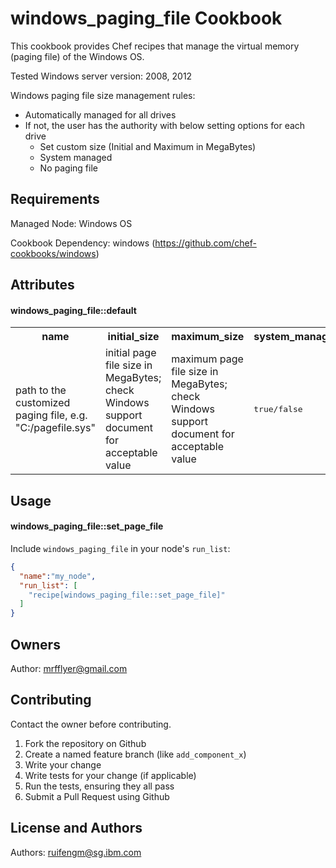 windows_paging_file Cookbook
============================

This cookbook provides Chef recipes that manage the virtual memory (paging file) of the Windows OS. 

Tested Windows server version: 2008, 2012

Windows paging file size management rules: 
* Automatically managed for all drives
* If not, the user has the authority with below setting options for each drive
  * Set custom size (Initial and Maximum in MegaBytes)
  * System managed
  * No paging file

Requirements
------------
Managed Node: Windows OS

Cookbook Dependency: windows (https://github.com/chef-cookbooks/windows)

Attributes
----------

#### windows_paging_file::default
<table>
  <tr>
    <th>name</th>
    <th>initial_size</th>
    <th>maximum_size</th>
    <th>system_managed</th>
    <th>automatic_managed</th>
  </tr>
  <tr>
    <td>path to the customized paging file, e.g. "C:/pagefile.sys"</td>
    <td>initial page file size in MegaBytes; check Windows support document for acceptable value</td>
    <td>maximum page file size in MegaBytes; check Windows support document for acceptable value</td>
    <td><tt>true/false</tt></td>
    <td><tt>true/false</tt></td>
  </tr>
</table>

Usage
-----
#### windows_paging_file::set_page_file


Include `windows_paging_file` in your node's `run_list`:

```json
{
  "name":"my_node",
  "run_list": [
    "recipe[windows_paging_file::set_page_file]"
  ]
}
```

Owners
------
Author: mrfflyer@gmail.com

Contributing
------------
Contact the owner before contributing.

1. Fork the repository on Github
2. Create a named feature branch (like `add_component_x`)
3. Write your change
4. Write tests for your change (if applicable)
5. Run the tests, ensuring they all pass
6. Submit a Pull Request using Github

License and Authors
-------------------
Authors: ruifengm@sg.ibm.com

